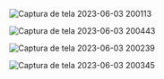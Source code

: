 ![Captura de tela 2023-06-03 200113](https://github.com/Aprendiz-1/primeflix/assets/82540579/c8577ab4-b081-40d7-b5d0-4d87e3426e6a)

![Captura de tela 2023-06-03 200443](https://github.com/Aprendiz-1/primeflix/assets/82540579/32d38d6f-e02d-4a29-927d-0ea0cf1a0b7b)

![Captura de tela 2023-06-03 200239](https://github.com/Aprendiz-1/primeflix/assets/82540579/7a63d30e-1b0b-4fa6-b0f9-c45eaa60bc13)

![Captura de tela 2023-06-03 200345](https://github.com/Aprendiz-1/primeflix/assets/82540579/ac68ca9a-6013-40f4-a477-a3c7bfc8e98a)
